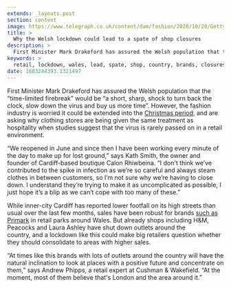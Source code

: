 ```yaml
--- 
extends: _layouts.post 
section: content 
image: https://www.telegraph.co.uk/content/dam/fashion/2020/10/20/GettyImages-1228687869-xlarge_trans_NvBQzQNjv4BqZgEkZX3M936N5BQK4Va8RURf_Wk3V23H2268P_XkPxc.jpg?imwidth=1200 
title: > 
  Why the Welsh lockdown could lead to a spate of shop closures 
description: > 
  First Minister Mark Drakeford has assured the Welsh population that the “time-limited firebreak” would be “a short, sharp, shock to turn back the clock, slow down the virus and buy us more time”.“We reopened in June and since then I have been working every minute of the day to make up for lost ground,” says Kath Smith, the owner and founder of Cardiff-based boutique Calon Rhiwbeina.“I don't think we’ve contributed to the spike in infection as we’re so careful and always steam clothes in between customers, so I’m not sure why we’re having to close down.But already shops including H&M, Peacocks and Laura Ashley have shut down outlets around the country, and a lockdown like this could make big retailers question whether they should consolidate to areas with higher sales.“At the moment, most of them believe that's London and the area around it.” 
keywords: > 
  retail, lockdown, wales, lead, spate, shop, country, brands, closures, weve, welsh, virus, worried, outlets, working 
date: 1603244393.1321497 
--- 
```

<div><p>First Minister Mark Drakeford has assured the Welsh population that the &#8220;time-limited firebreak&#8221; would be &#8220;a short, sharp, shock to turn back the clock, slow down the virus and buy us more time&#8221;. However, the fashion industry is worried it could be extended into the <a href="https://www.telegraph.co.uk/fashion/news/fashion-sales-wont-return-normal-christmas-2023-say-retail-analysts/">Christmas period</a>, and are asking why clothing stores are being given the same treatment as hospitality when studies suggest that the virus is rarely passed on in a retail environment.</p>
<p>&#8220;We reopened in June and since then I have been working every minute of the day to make up for lost ground,&#8221; says Kath Smith, the owner and founder of Cardiff-based boutique Calon Rhiwbeina. &#8220;I don't think we&#8217;ve contributed to the spike in infection as we&#8217;re so careful&#160;and always steam clothes in between customers, so I&#8217;m not sure why we&#8217;re having to close down. I understand they&#8217;re trying to make it as uncomplicated as possible, I just hope it&#8217;s a blip as we can&#8217;t cope with too many of these.&#8221;</p>
<p>While inner-city Cardiff has reported lower footfall on its high streets than usual over the last few months, sales have been robust for brands <a href="https://www.telegraph.co.uk/fashion/brands/primania-returns-primark-must-visit-first-day-shops-reopening/">such as Primark</a> in retail parks around Wales. But already shops including H&amp;M, Peacocks and Laura Ashley have shut down outlets&#160;around the country,&#160;and&#160;a lockdown like this could make big retailers question whether they should consolidate to&#160;areas with higher sales.</p>
<p>&#8220;At times like this brands with lots of outlets around the country will have the natural inclination to look at places with a positive future and concentrate on them,&#8221; says Andrew Phipps, a retail expert at Cushman &amp; Wakefield. &#8220;At the moment, most of them believe that's London and the area around it.&#8221;</p>
</div>